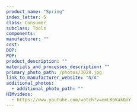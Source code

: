 ```yaml
---
product_name: "Spring"
index_letter: S
class: Consumer
subclass: Tools
components:
manufacturer: ""
cost: 
DOP: 
POP: 
product_description: ""
materials_and_processes_description: ""
primary_photo_path: /photos/3029.jpg
link_to_manufacturer_website: "N/A"
additional_photos:
  - additional_photo_path: ""
HIMvideos:
  - https://www.youtube.com/watch?v=omLKbKakDoY
---
```

